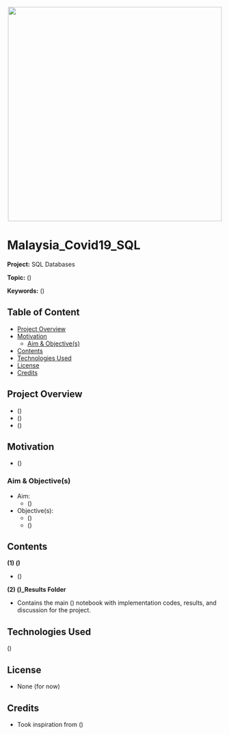 <p align="center">
    <img width="500" src="https://hrmasia.com/wp-content/uploads/2020/04/143084836_m.jpg">
</p>

# Malaysia_Covid19_SQL

**Project:** SQL Databases

**Topic:** ()

**Keywords:** ()



## Table of Content
- [Project Overview](#Project-Overview)
- [Motivation](#Motivation)
  - [Aim & Objective(s)](#Aim--Objective(s))
- [Contents](#Contents)
- [Technologies Used](#Technologies-Used)
- [License](#License)
- [Credits](#Credits)



## Project Overview
- ()
- ()
- ()



## Motivation
- ()



### Aim & Objective(s)
- Aim: 
  - ()
- Objective(s): 
  - ()
  - ()



## Contents
**(1) ()**
  - ()

**(2) ()_Results Folder**
  - Contains the main () notebook with implementation codes, results, and discussion for the project.



## Technologies Used
<p </p>

()

<p </p>



## License
- None (for now)



## Credits
- Took inspiration from ()


